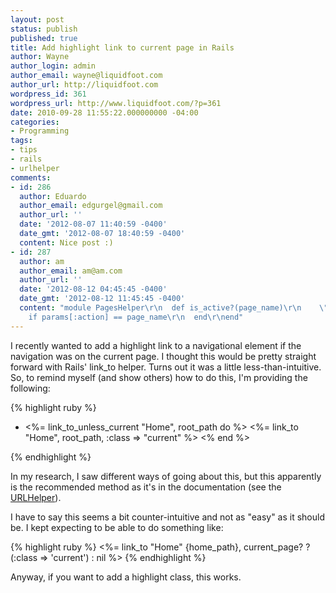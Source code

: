 ```yaml
---
layout: post
status: publish
published: true
title: Add highlight link to current page in Rails
author: Wayne
author_login: admin
author_email: wayne@liquidfoot.com
author_url: http://liquidfoot.com
wordpress_id: 361
wordpress_url: http://www.liquidfoot.com/?p=361
date: 2010-09-28 11:55:22.000000000 -04:00
categories:
- Programming
tags:
- tips
- rails
- urlhelper
comments:
- id: 286
  author: Eduardo
  author_email: edgurgel@gmail.com
  author_url: ''
  date: '2012-08-07 11:40:59 -0400'
  date_gmt: '2012-08-07 18:40:59 -0400'
  content: Nice post :)
- id: 287
  author: am
  author_email: am@am.com
  author_url: ''
  date: '2012-08-12 04:45:45 -0400'
  date_gmt: '2012-08-12 11:45:45 -0400'
  content: "module PagesHelper\r\n  def is_active?(page_name)\r\n    \"selected\"
    if params[:action] == page_name\r\n  end\r\nend"
---
```

I recently wanted to add a highlight link to a navigational element if the navigation was on the current page. I thought this would be pretty straight forward with Rails' link_to helper. Turns out it was a little less-than-intuitive. So, to remind myself (and show others) how to do this, I'm providing the following:

{% highlight ruby %}
<ul>
    <li>
        <%= link_to_unless_current "Home", root_path do %>
          <%= link_to "Home", root_path, :class => "current" %>
        <% end %>
    </li>
</ul>
{% endhighlight %}

In my research, I saw different ways of going about this, but this apparently is the recommended method as it's in the documentation (see the <a href="http://api.rubyonrails.org/classes/ActionView/Helpers/UrlHelper.html#method-i-link_to_unless_current">URLHelper</a>).

I have to say this seems a bit counter-intuitive and not as "easy" as it should be. I kept expecting to be able to do something like:

{% highlight ruby %}
<%= link_to "Home" {home_path}, current_page? ? (:class => 'current') : nil %>
{% endhighlight %}

Anyway, if you want to add a highlight class, this works.


